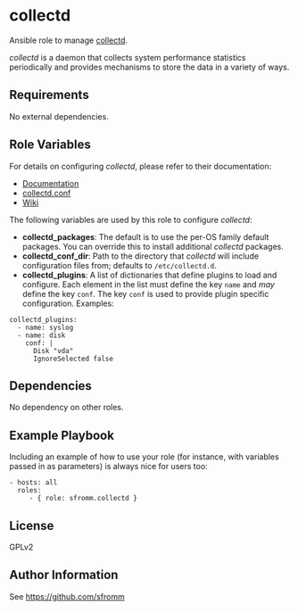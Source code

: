 collectd
==========

Ansible role to manage [collectd](https://collectd.org/).

*collectd* is a daemon that collects system performance statistics
periodically and provides mechanisms to store the data in a variety of
ways.

Requirements
------------

No external dependencies.

Role Variables
--------------

For details on configuring *collectd*, please refer to their
documentation:

* [Documentation](https://collectd.org/documentation.shtml)
* [collectd.conf](https://collectd.org/documentation/manpages/collectd.conf.5.shtml)
* [Wiki](https://collectd.org/wiki/index.php/Main_Page)

The following variables are used by this role to configure *collectd*:

* **collectd_packages**:  The default is to use the per-OS family
  default packages.  You can override this to install additional
  *collectd* packages.
* **collectd_conf_dir**:  Path to the directory that *collectd* will
  include configuration files from; defaults to `/etc/collectd.d`.
* **collectd_plugins**: A list of dictionaries that define plugins to
  load and configure.  Each element in the list must define the key `name`
  and *may* define the key `conf`.  The key `conf` is used to provide
  plugin specific configuration.  Examples:
```
collectd_plugins:
  - name: syslog
  - name: disk
    conf: |
      Disk "vda"
      IgnoreSelected false
```

Dependencies
------------

No dependency on other roles.

Example Playbook
----------------

Including an example of how to use your role (for instance, with variables passed in as parameters) is always nice for users too:

    - hosts: all
      roles:
         - { role: sfromm.collectd }

License
-------

GPLv2

Author Information
------------------

See https://github.com/sfromm
